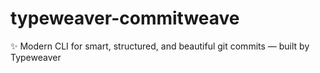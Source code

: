 # typeweaver-commitweave
✨ Modern CLI for smart, structured, and beautiful git commits — built by Typeweaver

